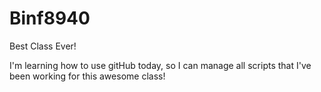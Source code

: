 # Binf8940
Best Class Ever!

I'm learning how to use gitHub today, so I can manage all scripts 
that I've been working for this awesome class!
